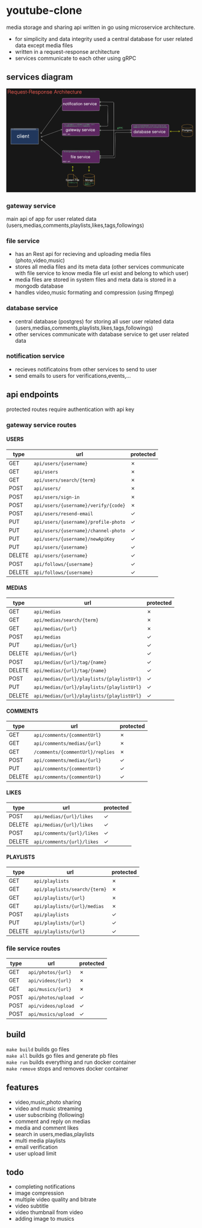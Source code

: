 # youtube-clone

media storage and sharing api written in go using microservice architecture.

- for simplicity and data integrity used a central database for user related data except media files
- written in a request-response architecture
- services communicate to each other using gRPC

## services diagram

![request-response](screenshots/request-response.jpeg)

### gateway service

main api of app for user related data (users,medias,comments,playlists,likes,tags,followings)

### file service

- has an Rest api for recieving and uploading media files (photo,video,music)
- stores all media files and its meta data (other services communicate with file service to know media file url exist and belong to which user)
- media files are stored in system files and meta data is stored in a mongodb database
- handles video,music formating and compression (using ffmpeg)

### database service

- central database (postgres) for storing all user user related data (users,medias,comments,playlists,likes,tags,followings)
- other services communicate with database service to get user related data

### notification service

- recieves notificatoins from other services to send to user
- send emails to users for verifications,events,...

## api endpoints

protected routes require authentication with api key

### gateway service routes

#### USERS

| type |                 url                |protected|
|------|------------------------------------|-------|
| GET  |`api/users/{username}`              |&cross;|
| GET  |`api/users`                         |&cross;|
| GET  |`api/users/search/{term}`           |&cross;|
| POST |`api/users/`                        |&cross;|
| POST |`api/users/sign-in`                 |&cross;|
| POST |`api/users/{username}/verify/{code}`|&cross;|
| POST |`api/users/resend-email`            |&check;|
| PUT  |`api/users/{username}/profile-photo`|&check;|
| PUT  |`api/users/{username}/channel-photo`|&check;|
| PUT  |`api/users/{username}/newApiKey`    |&check;|
| PUT  |`api/users/{username}`              |&check;|
|DELETE|`api/users/{username}`              |&check;|
| POST |`api/follows/{username}`            |&check;|
|DELETE|`api/follows/{username}`            |&check;|

#### MEDIAS

| type |                 url                      |protected|
|------|------------------------------------------|-------|
| GET  |`api/medias`                              |&cross;|
| GET  |`api/medias/search/{term}`                |&cross;|
| GET  |`api/medias/{url}`                        |&cross;|
| POST |`api/medias`                              |&check;|
| PUT  |`api/medias/{url}`                        |&check;|
|DELETE|`api/medias/{url}`                        |&check;|
| POST |`api/medias/{url}/tag/{name}`             |&check;|
|DELETE|`api/medias/{url}/tag/{name}`             |&check;|
| POST |`api/medias/{url}/playlists/{playlistUrl}`|&check;|
| PUT  |`api/medias/{url}/playlists/{playlistUrl}`|&check;|
|DELETE|`api/medias/{url}/playlists/{playlistUrl}`|&check;|

#### COMMENTS

| type |                 url                      |protected|
|------|------------------------------------------|-------|
| GET  |`api/comments/{commentUrl}`               |&cross;|
| GET  |`api/comments/medias/{url}`               |&cross;|
| GET  |`/comments/{commentUrl}/replies`          |&cross;|
| POST |`api/comments/medias/{url}`               |&check;|
| PUT  |`api/comments/{commentUrl}`               |&check;|
|DELETE|`api/comments/{commentUrl}`               |&check;|

#### LIKES

| type |                 url                      |protected|
|------|------------------------------------------|-------|
| POST |`api/medias/{url}/likes`                  |&check;|
|DELETE|`api/medias/{url}/likes`                  |&check;|
| POST |`api/comments/{url}/likes`                |&check;|
|DELETE|`api/comments/{url}/likes`                |&check;|

#### PLAYLISTS

| type |                 url                      |protected|
|------|------------------------------------------|-------|
| GET  |`api/playlists`                           |&cross;|
| GET  |`api/playlists/search/{term}`             |&cross;|
| GET  |`api/playlists/{url}`                     |&cross;|
| GET  |`api/playlists/{url}/medias`              |&cross;|
| POST |`api/playlists`                           |&check;|
| PUT  |`api/playlists/{url}`                     |&check;|
|DELETE|`api/playlists/{url}`                     |&check;|

### file service routes

| type |        url         |protected|
|------|--------------------|-------|
| GET  |`api/photos/{url}`  |&cross;|
| GET  |`api/videos/{url}`  |&cross;|
| GET  |`api/musics/{url}`  |&cross;|
| POST |`api/photos/upload` |&check;|
| POST |`api/videos/upload` |&check;|
| POST |`api/musics/upload` |&check;|

## build

```make build``` builds go files\
```make all``` builds go files and generate pb files\
```make run``` builds everything and run docker container\
```make remove``` stops and removes docker container

## features

- video,music,photo sharing
- video and music streaming
- user subscribing (following)
- comment and reply on medias
- media and comment likes
- search in users,medias,playlists
- multi media playlists
- email verification
- user upload limit

## todo

- completing notifications
- image compression
- multiple video quality and bitrate
- video subtitle
- video thumbnail from video
- adding image to musics
